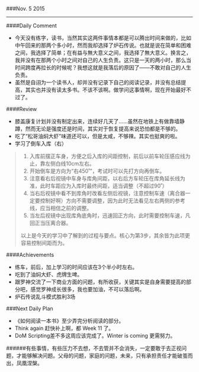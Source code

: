 ###Nov. 5 2015
***
####Daily Comment
+ 今天没有练字，读书，当然其实这两件事情本都是可以腾出时间来做的，比如中午回来的那两个多小时，然而我却选择了炉石传说。也就是说在简单和困难之间，我选择了简单；在有益与無大意义之间，我选择了無大意义。换言之，我并没有在那两个小时之间对自己的人生负责。这只是一天的两小时，那么当时间跨度再拉长的时候呢？我想这就是我落后的原因了——不敢对自己的人生负责。
+ 虽然是自诩为一个读书人，却并没有记录下自己的阅读记录，并没有总结提高，其实也并没有读太多书。不该不该啊。做学问这事情啊，现在开始最好不过了。

####Review
+ 膝盖康复计划并没有制定出来，连续好几天了……虽然在地铁上有做靠墙静蹲，然而无论是强度还是时间，其实对于恢复提高来说恐怕都是不够的。
+ 吃了“松哥油焖大虾”味道还可以，但是太咸，不够辣。其实也挺爽的啦。
+ 学习了倒车入库（右）

> 1. 入库前摆正车身，方便之后入库的间距控制，前后以前车轮压感应线为止，靠左侧白线10cm左右。
> 2. 开始倒车是方向为“右450˚”，考试时可以先打方向再倒车。
> 3. 注意看右后视镜中车身与库角间距，以右后方车轮压在库角延长线为准，此时车距应为入库时最终间距，适当调整（不超过90˚）
> 4. 当右后视镜中看不到库角时改看左侧后视镜，注意控制车速（离合器一定要控制好啊）方向不需要调整，因为此时无法看见左右两侧的参考线，应当相信之前的调整。
> 5. 当左后视镜中出现库角底角时，迅速回正方向，此时需要控制车速，凡回正当压离合器。
> 
> 以上是今天的学习中了解到的过程与要点。核心为第3步，其余皆为此项更容易控制间距而为。

####Achievements
+ 练车，前后，加上学习的时间应该在3个半小时左右。
+ 吃到了油焖大虾、虎牌生啤。
+ 跟罗神交流了一下商业方面的问题，有所收获，关键其实是自身需要提高的部分吧，感觉罗神成长很多，我也要加油，不可以落后啊。
+ 炉石传说乱斗模式胜利3场


###Next Daily Plan
+ 《如何阅读一本书》至少弄完分析阅读的部分。
+ Think again 赶快补上啊，都 Week 11 了。
+ DoM Scripting差不多这周应该完成了。Winter is coming 更需努力。

######有些事情，有些压力不去想，不去管并不会消失，一定要敢于去正视问题，才能够解决问题。父母的问题，家庭的问题，未来，只有承担责任才能破茧而出，凤凰涅槃。